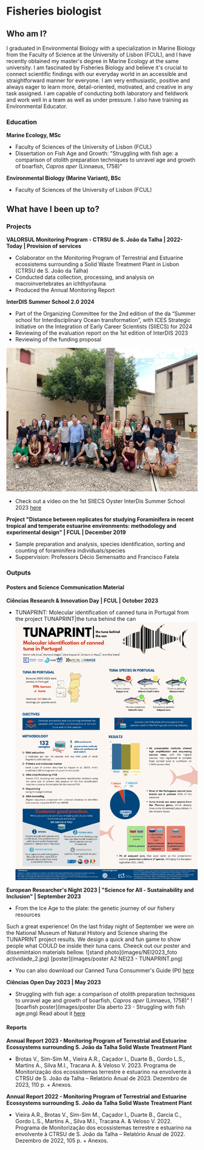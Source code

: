 # Fisheries biologist

## Who am I?

I graduated in Environmental Biology with a specialization in Marine Biology from the Faculty of Science at the University of Lisbon (FCUL), and I have recently obtained my master's degree in Marine Ecology at the same university. I am fascinated by Fisheries Biology and believe it's crucial to connect scientific findings with our everyday world in an accessible and straightforward manner for everyone. I am very enthusiastic, positive and always eager to learn more, detail-oriented, motivated, and creative in any task assigned. I am capable of conducting both laboratory and fieldwork and work well in a team as well as under pressure. I also have training as Environmental Educator.

### Education

**Marine Ecology, MSc**
- Faculty of Sciences of the University of Lisbon (FCUL)
- Dissertation on Fish Age and Growth: "Struggling with fish age: a comparison of otolith preparation techniques to unravel age and growth of boarfish, _Capros aper_ (Linnaeus, 1758)" 

**Environmental Biology (Marine Variant), BSc**
- Faculty of Sciences of the University of Lisbon (FCUL)

## What have I been up to?

### Projects

**VALORSUL Monitoring Program - CTRSU de S. João da Talha | 2022-Today | Provision of services**
- Colaborator on the Monitoring Program of Terrestrial and Estuarine ecossistems surrounding a Solid Waste Treatment Plant in Lisbon (CTRSU de S. João da Talha)
- Conducted data collection, processing, and analysis on macroinvertebrates an ichthyofauna
- Produced the Annual Monitoring Report 

**InterDIS Summer School 2.0 2024**
- Part of the Organizing Committee for the 2nd edition of the da “Summer school for Interdisciplinary Ocean transformation”, with ICES Strategic Initiative on the Integration of Early Career Scientists (SIIECS) for 2024
- Reviewing of the evaluation report on the 1st edition of InterDIS 2023
- Reviewing of the funding proposal

![group photo](images/InterDis_group_photo.jpg)

- Check out a video on the 1st SIIECS Oyster InterDis Summer School 2023 [here](https://www.youtube.com/watch?v=_x5efq0URrU)

**Project "Distance between replicates for studying Foraminifera in recent tropical and temperate estuarine environments: methodology and experimental design" | FCUL | December 2019**
- Sample preparation and analysis, species identification, sorting and counting of foraminifera individuals/species
- Suppervision: Professors Décio Semensatto and Francisco Fatela


### Outputs


#### Posters and Science Communication Material

**Ciências Research & Innovation Day | FCUL | October 2023**
- TUNAPRINT: Molecular identification of canned tuna in Portugal from the project TUNAPRINT|the tuna behind the can
![poster tunaprint](images/ciencias_research_day_poster.png)

**European Researcher's Night 2023 | "Science for All - Sustainability and Inclusion" | September 2023**
- From the Ice Age to the plate: the genetic journey of our fishery resources

Such a great experience! On the last friday night of September we were on the National Museum of Natural History and Science sharing the TUNAPRINT project results. We design a quick and fun game to show people what COULD be inside their tuna cans. Cheeck out our poster and dissemintaion materials bellow.
![stand photo](images/NEI2023_foto actividade_2.jpg)
[poster](images/poster A2 NEI23 - TUNAPRINT.png)
- You can also download our Canned Tuna Consummer's Guide (Pt) [here](https://drive.google.com/uc?export=download&id=15LWc91HtDBjv3dY4EALzFE1DBkIkWtwW)

**Ciências Open Day 2023 | May 2023**
- Struggling with fish age: a comparison of otolith preparation techniques to unravel age and growth of boarfish, _Capros aper_ (Linnaeus, 1758)"
![boarfish poster](images/poster Dia aberto 23 - Struggling with fish age.png)
Read about it [here](https://www.mare-centre.pt/pt/especies-do-mare-encantam-no-dia-aberto-da-fcul)


#### Reports
**Annual Report 2023 - Monitoring Program of Terrestrial and Estuarine Ecossystems surrounding S. João da Talha Solid Waste Treatment Plant**
- Brotas V., Sim-Sim M., Vieira A.R., Caçador I., Duarte B., Gordo L.S., Martins A., Silva M.I., Tracana A. & Veloso V. 2023. Programa de Monitorização dos ecossistemas terrestre e estuarino na envolvente à CTRSU de S. João da Talha – Relatório Anual de 2023. Dezembro de 2023, 110 p. + Anexos.

**Annual Report 2022 - Monitoring Program of Terrestrial and Estuarine Ecossystems surrounding S. João da Talha Solid Waste Treatment Plant**
- Vieira A.R., Brotas V., Sim-Sim M., Caçador I., Duarte B., Garcia C., Gordo L.S., Martins A., Silva M.I., Tracana A. & Veloso V. 2022. Programa de Monitorização dos ecossistemas terrestre e estuarino na envolvente à CTRSU de S. João da Talha – Relatório Anual de 2022. Dezembro de 2022, 105 p. + Anexos.



